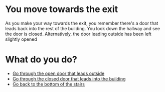 # **You move towards the exit**

As you make your way towards the exit, you remember there's a door that leads back into the rest of the building. 
You look down the hallway and see the door is closed. Alternatively, the door leading outside has been left slightly opened

# What do you do?

- [Go through the open door that leads outside](../1/1.md)
- [Go through the closed door that leads into the building](../2/2-B.md)
- [Go back to the bottom of the stairs](0-A.md)

